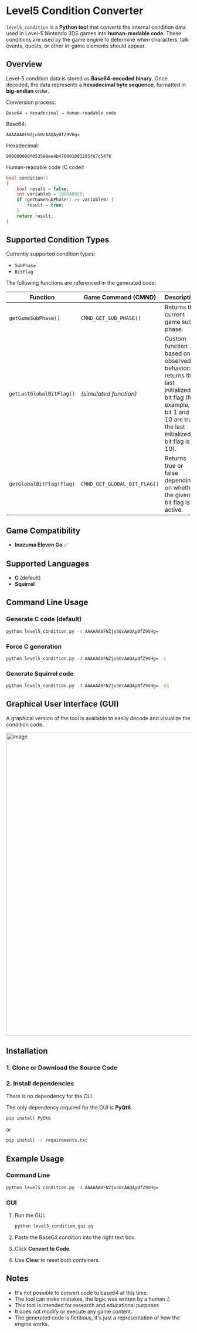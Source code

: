 # Level5 Condition Converter

`level5_condition` is a **Python tool** that converts the internal condition data used in Level-5 Nintendo 3DS games into **human-readable code**.
These conditions are used by the game engine to determine when characters, talk events, quests, or other in-game elements should appear.

## Overview

Level-5 condition data is stored as **Base64-encoded binary**.
Once decoded, the data represents a **hexadecimal byte sequence**, formatted in **big-endian** order.

Conversion process:

```
Base64 → Hexadecimal → Human-readable code
```

Base64:

```
AAAAAA8FNZjuS0cAAQAyBfZ9VHg=
```

Hexadecimal:

```
000000000f053598ee4b470001003205f67d5478
```

Human-readable code (C code):

```c
bool condition()
{
    bool result = false;
    int variable0 = 100040020;
    if (getGameSubPhase() >= variable0) {
        result = true;
    }
    return result;
}
```

## Supported Condition Types

Currently supported condition types:

* `SubPhase`
* `BitFlag`

The following functions are referenced in the generated code:

| Function                     | Game Command (CMND)          | Description                                                                                                                                                         |
| ---------------------------- | ---------------------------- | ------------------------------------------------------------------------------------------------------------------------------------------------------------------- |
| `getGameSubPhase()`          | `CMND_GET_SUB_PHASE()`       | Returns the current game sub-phase.                                                                                                                                 |
| `getLastGlobalBitFlag()`     | *(simulated function)*       | Custom function based on observed behavior: returns the last initialized bit flag (for example, if bit 1 and bit 10 are true, the last initialized bit flag is 10). |
| `getGlobalBitFlag(flag)` | `CMND_GET_GLOBAL_BIT_FLAG()` | Returns true or false depending on whether the given bit flag is active.                                                                                            |

## Game Compatibility
- **Inazuma Eleven Go** ✅

## Supported Languages

* **C** (default)
* **Squirrel**

## Command Line Usage

### Generate C code (default)

```bash
python level5_condition.py -d AAAAAA8FNZjuS0cAAQAyBfZ9VHg=
```

### Force C generation

```bash
python level5_condition.py -d AAAAAA8FNZjuS0cAAQAyBfZ9VHg= -c
```

### Generate Squirrel code

```bash
python level5_condition.py -d AAAAAA8FNZjuS0cAAQAyBfZ9VHg= -sq
```

## Graphical User Interface (GUI)

A graphical version of the tool is available to easily decode and visualize the condition code.

<img width="1394" height="826" alt="image" src="https://github.com/user-attachments/assets/7b4e6f0c-76a3-4b4c-9451-862e2d50d22f" />

## Installation

### 1. Clone or Download the Source Code

### 2. Install dependencies

There is no dependency for the CLI.  

The only dependency required for the GUI is **PyQt6**.

```bash
pip install PyQt6
```

or

```bash
pip install -r requirements.txt
```

## Example Usage

### Command Line

```bash
python level5_condition.py -d AAAAAA8FNZjuS0cAAQAyBfZ9VHg=
```

### GUI

1. Run the GUI:

   ```bash
   python level5_condition_gui.py
   ```
2. Paste the Base64 condition into the right text box.
3. Click **Convert to Code**.
4. Use **Clear** to reset both containers.

## Notes

* It's not possible to convert code to base64 at this time.
* The tool can make mistakes, the logic was written by a human :)
* This tool is intended for research and educational purposes
* It does not modify or execute any game content.
* The generated code is fictitious, it's just a representation of how the engine works.
